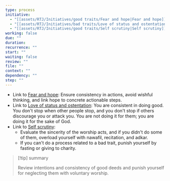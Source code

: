 ```yaml
---
type: process
initiative:
  - "[[assets/RTJ/Initiatives/good traits/Fear and hope|Fear and hope]]"
  - "[[assets/RTJ/Initiatives/bad traits/Love of status and ostentation|Love of status and ostentation]]"
  - "[[assets/RTJ/Initiatives/good traits/Self scrutiny|Self scrutiny]]"
working: false
due: ""
duration: 
recurrence: ""
start: ""
waiting: false
review: ""
file: ""
context: ""
dependency: ""
step: ""
---
```


* Link to [Fear and hope](assets/RTJ/Initiatives/good%20traits/Fear%20and%20hope.md): Ensure consistency in actions, avoid wishful thinking, and link hope to concrete actionable steps.
* Link to [Love of status and ostentation](assets/RTJ/Initiatives/bad%20traits/Love%20of%20status%20and%20ostentation.md): You are consistent in doing good. You don't stop when other people stop, and you don't stop if others discourage you or attack you. You are not doing it for them; you are doing it for the sake of God.
* Link to [Self scrutiny](assets/RTJ/Initiatives/good%20traits/Self%20scrutiny.md):
	* Evaluate the sincerity of the worship acts, and if you didn't do some of them, overload yourself with nawafil, recitation, and adkar.
	* If you can't do a process related to a bad trait, punish yourself by fasting or giving to charity.

> [!tip] summary
> 
> 
> Review intentions and consistency of good deeds and punish yourself for neglecting them with voluntary worship.
> 
  
